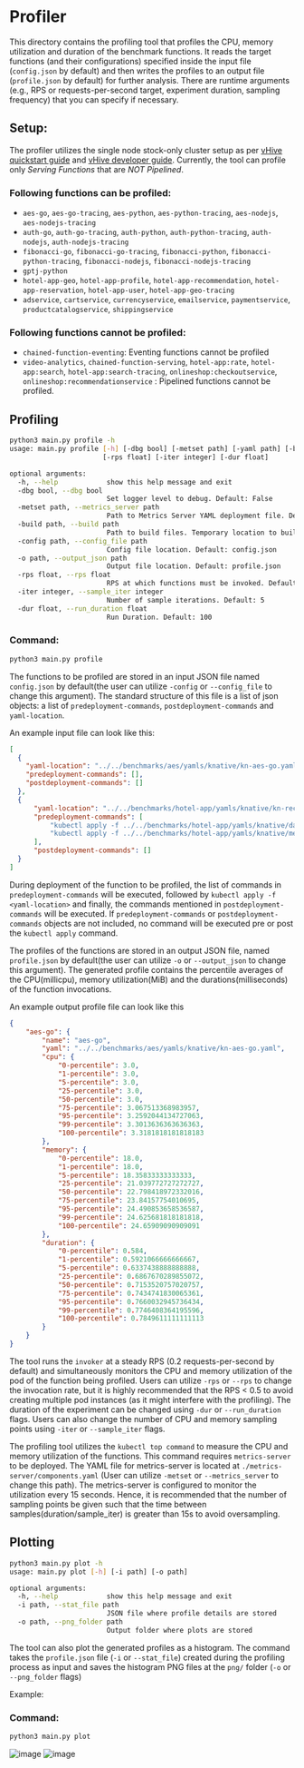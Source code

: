 # Profiler 

This directory contains the profiling tool that profiles the CPU, memory utilization and duration of the benchmark functions. It reads the target functions (and their configurations) specified inside the input file (`config.json` by default) and then writes the profiles to an output file (`profile.json` by default) for further analysis. There are runtime arguments (e.g., RPS or requests-per-second target, experiment duration, sampling frequency) that you can specify if necessary.

## Setup:
The profiler utilizes the single node stock-only cluster setup as per [vHive quickstart guide](https://github.com/vhive-serverless/vhive/blob/main/docs/quickstart_guide.md) and [vHive developer guide](https://github.com/vhive-serverless/vHive/blob/main/docs/developers_guide.md). Currently, the tool can profile only _Serving Functions_ that are _NOT Pipelined_.

### Following functions can be profiled:
* `aes-go`, `aes-go-tracing`, `aes-python`, `aes-python-tracing`, `aes-nodejs`, `aes-nodejs-tracing`
* `auth-go`, `auth-go-tracing`, `auth-python`, `auth-python-tracing`, `auth-nodejs`, `auth-nodejs-tracing`
* `fibonacci-go`, `fibonacci-go-tracing`, `fibonacci-python`, `fibonacci-python-tracing`, `fibonacci-nodejs`, `fibonacci-nodejs-tracing`
* `gptj-python`
* `hotel-app-geo`, `hotel-app-profile`, `hotel-app-recommendation`, `hotel-app-reservation`, `hotel-app-user`, `hotel-app-geo-tracing`
* `adservice`, `cartservice`, `currencyservice`, `emailservice`, `paymentservice`, `productcatalogservice`, `shippingservice`
### Following functions cannot be profiled:
* `chained-function-eventing`: Eventing functions cannot be profiled
* `video-analytics`, `chained-function-serving`, `hotel-app:rate`, `hotel-app:search`, `hotel-app:search-tracing`, `onlineshop:checkoutservice`, `onlineshop:recommendationservice` : Pipelined functions cannot be profiled. 

## Profiling

```bash
python3 main.py profile -h
usage: main.py profile [-h] [-dbg bool] [-metset path] [-yaml path] [-build path] [-config path] [-o path]
                       [-rps float] [-iter integer] [-dur float]

optional arguments:
  -h, --help            show this help message and exit
  -dbg bool, --dbg bool
                        Set logger level to debug. Default: False
  -metset path, --metrics_server path
                        Path to Metrics Server YAML deployment file. Default: metrics-server/components.yaml
  -build path, --build path
                        Path to build files. Temporary location to build. Default: build
  -config path, --config_file path
                        Config file location. Default: config.json
  -o path, --output_json path
                        Output file location. Default: profile.json
  -rps float, --rps float
                        RPS at which functions must be invoked. Default: 0.2
  -iter integer, --sample_iter integer
                        Number of sample iterations. Default: 5
  -dur float, --run_duration float
                        Run Duration. Default: 100
```

### Command:
```bash
python3 main.py profile
```

The functions to be profiled are stored in an input JSON file named `config.json` by default(the user can utilize `-config` or `--config_file` to change this argument). The standard structure of this file is a list of json objects: a list of `predeployment-commands`, `postdeployment-commands` and `yaml-location`. 

An example input file can look like this:
```json
[
  {
    "yaml-location": "../../benchmarks/aes/yamls/knative/kn-aes-go.yaml",
    "predeployment-commands": [],
    "postdeployment-commands": []
  },
  {
      "yaml-location": "../../benchmarks/hotel-app/yamls/knative/kn-recommendation.yaml",
      "predeployment-commands": [
          "kubectl apply -f ../../benchmarks/hotel-app/yamls/knative/database.yaml",
          "kubectl apply -f ../../benchmarks/hotel-app/yamls/knative/memcached.yaml"
      ],
      "postdeployment-commands": []
  }
]
```
During deployment of the function to be profiled, the list of commands in `predeployment-commands` will be executed, followed by `kubectl apply -f <yaml-location>` and finally, the commands mentioned in `postdeployment-commands` will be executed. If `predeployment-commands` or `postdeployment-commands` objects are not included, no command will be executed pre or post the `kubectl apply` command. 

The profiles of the functions are stored in an output JSON file, named `profile.json` by default(the user can utilize `-o` or `--output_json` to change this argument). The generated profile contains the percentile averages of the CPU(millicpu), memory utilization(MiB) and the durations(milliseconds) of the function invocations.

An example output profile file can look like this
```json
{
    "aes-go": {
        "name": "aes-go",
        "yaml": "../../benchmarks/aes/yamls/knative/kn-aes-go.yaml",
        "cpu": {
            "0-percentile": 3.0,
            "1-percentile": 3.0,
            "5-percentile": 3.0,
            "25-percentile": 3.0,
            "50-percentile": 3.0,
            "75-percentile": 3.067513368983957,
            "95-percentile": 3.2592044134727063,
            "99-percentile": 3.3013636363636363,
            "100-percentile": 3.3181818181818183
        },
        "memory": {
            "0-percentile": 18.0,
            "1-percentile": 18.0,
            "5-percentile": 18.35833333333333,
            "25-percentile": 21.039772727272727,
            "50-percentile": 22.798418972332016,
            "75-percentile": 23.84157754010695,
            "95-percentile": 24.490853658536587,
            "99-percentile": 24.625681818181818,
            "100-percentile": 24.65909090909091
        },
        "duration": {
            "0-percentile": 0.584,
            "1-percentile": 0.5921066666666667,
            "5-percentile": 0.6337438888888888,
            "25-percentile": 0.6867670289855072,
            "50-percentile": 0.7153520757020757,
            "75-percentile": 0.7434741830065361,
            "95-percentile": 0.7660032945736434,
            "99-percentile": 0.7746408364195596,
            "100-percentile": 0.7849611111111113
        }
    }
}
```

The tool runs the `invoker` at a steady RPS (0.2 requests-per-second by default) and simultaneously monitors the CPU and memory utilization of the pod of the function being profiled. Users can utilize `-rps` or `--rps` to change the invocation rate, but it is highly recommended that the RPS < 0.5 to avoid creating multiple pod instances (as it might interfere with the profiling). The duration of the experiment can be changed using `-dur` or `--run_duration` flags. Users can also change the number of CPU and memory sampling points using `-iter` or `--sample_iter` flags. 

The profiling tool utilizes the `kubectl top command` to measure the CPU and memory utilization of the functions. This command requires `metrics-server` to be deployed. The YAML file for metrics-server is located at `./metrics-server/components.yaml` (User can utilize `-metset` or `--metrics_server` to change this path). The metrics-server is configured to monitor the utilization every 15 seconds. Hence, it is recommended that the number of sampling points be given such that the time between samples(duration/sample_iter) is greater than 15s to avoid oversampling. 

## Plotting

```bash
python3 main.py plot -h
usage: main.py plot [-h] [-i path] [-o path]

optional arguments:
  -h, --help            show this help message and exit
  -i path, --stat_file path
                        JSON file where profile details are stored
  -o path, --png_folder path
                        Output folder where plots are stored
```

The tool can also plot the generated profiles as a histogram. The command takes the `profile.json` file (`-i` or `--stat_file`) created during the profiling process as input and saves the histogram PNG files at the `png/` folder (`-o` or `--png_folder` flags) 

Example:
### Command:
```bash
python3 main.py plot
```
![image](https://github.com/vhive-serverless/vSwarm/assets/70060966/c10ef1a0-6586-4924-b7b3-112d85b05da3)
![image](https://github.com/vhive-serverless/vSwarm/assets/70060966/f16fbc0a-036c-4f0f-b7e7-d5e75c1cab82)


